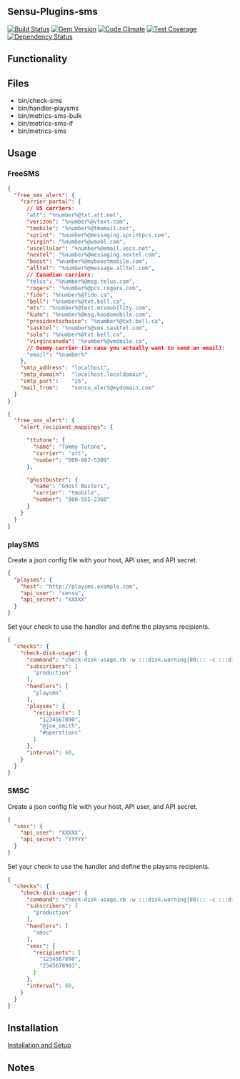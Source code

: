 ## Sensu-Plugins-sms

[![Build Status](https://travis-ci.org/sensu-plugins/sensu-plugins-sms.svg?branch=master)](https://travis-ci.org/sensu-plugins/sensu-plugins-sms)
[![Gem Version](https://badge.fury.io/rb/sensu-plugins-sms.svg)](http://badge.fury.io/rb/sensu-plugins-sms)
[![Code Climate](https://codeclimate.com/github/sensu-plugins/sensu-plugins-sms/badges/gpa.svg)](https://codeclimate.com/github/sensu-plugins/sensu-plugins-sms)
[![Test Coverage](https://codeclimate.com/github/sensu-plugins/sensu-plugins-sms/badges/coverage.svg)](https://codeclimate.com/github/sensu-plugins/sensu-plugins-sms)
[![Dependency Status](https://gemnasium.com/sensu-plugins/sensu-plugins-sms.svg)](https://gemnasium.com/sensu-plugins/sensu-plugins-sms)

## Functionality

## Files
 * bin/check-sms
 * bin/handler-playsms
 * bin/metrics-sms-bulk
 * bin/metrics-sms-if
 * bin/metrics-sms


## Usage

### FreeSMS

```json
{
  "free_sms_alert": {
    "carrier_portal": {
      // US carriers:
      "att": "%number%@txt.att.net",
      "verizon": "%number%@vtext.com",
      "tmobile": "%number%@tmomail.net",
      "sprint": "%number%@messaging.sprintpcs.com",
      "virgin": "%number%@vmobl.com",
      "uscellular": "%number%@email.uscc.net",
      "nextel": "%number%@messaging.nextel.com",
      "boost": "%number%@myboostmobile.com",
      "alltel": "%number%@message.alltel.com",
      // Canadian carriers:
      "telus": "%number%@msg.telus.com",
      "rogers": "%number%@pcs.rogers.com",
      "fido": "%number%@fido.ca",
      "bell": "%number%@txt.bell.ca",
      "mts": "%number%@text.mtsmobility.com",
      "kudo": "%number%@msg.koodomobile.com",
      "presidentschoice": "%number%@txt.bell.ca",
      "sasktel": "%number%@sms.sasktel.com",
      "solo": "%number%@txt.bell.ca",
      "virgincanada": "%number%@vmobile.ca",
      // Dummy carrier (in case you actually want to send an email):
      "email": "%number%"
    },
    "smtp_address": "localhost",
    "smtp_domain":  "localhost.localdomain",
    "smtp_port":    "25",
    "mail_from":    "sensu_alert@mydomain.com"
  }
}
```

```json
{
  "free_sms_alert": {
    "alert_recipient_mappings": {

      "ttutone": {
        "name": "Tommy Tutone",
        "carrier": "att",
        "number": "800-867-5309"
      },

      "ghostbuster": {
        "name": "Ghost Busters",
        "carrier": "tmobile",
        "number": "800-555-2368"
      }
    }
  }
}
```

### playSMS

Create a json config file with your host, API user, and API secret.

```json
{
  "playsms": {
    "host": "http://playsms.example.com",
    "api_user": "sensu",
    "api_secret": "XXXXX"
  }
}
```

Set your check to use the handler and define the playsms recipients.

```json
{
  "checks": {
    "check-disk-usage": {
      "command": "check-disk-usage.rb -w :::disk.warning|80::: -c :::disk.critical|90:::",
      "subscribers": [
        "production"
      ],
      "handlers": [
        "playsms"
      ],
      "playsms": {
        "recipients": [
          "1234567890",
          "@joe_smith",
          "#operations"
        ]
      },
      "interval": 60,
    }
  }
}
```

### SMSC

Create a json config file with your host, API user, and API secret.

```json
{
  "smsc": {
    "api_user": "XXXXX",
    "api_secret": "YYYYY"
  }
}
```

Set your check to use the handler and define the playsms recipients.

```json
{
  "checks": {
    "check-disk-usage": {
      "command": "check-disk-usage.rb -w :::disk.warning|80::: -c :::disk.critical|90:::",
      "subscribers": [
        "production"
      ],
      "handlers": [
        "smsc"
      ],
      "smsc": {
        "recipients": [
          "1234567890",
          "2345678901",
        ]
      },
      "interval": 60,
    }
  }
}
```

## Installation

[Installation and Setup](http://sensu-plugins.io/docs/installation_instructions.html)

## Notes
